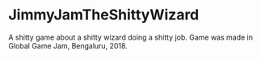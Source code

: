 # JimmyJamTheShittyWizard
A shitty game about a shitty wizard doing a shitty job. Game was made in Global Game Jam, Bengaluru, 2018. 

